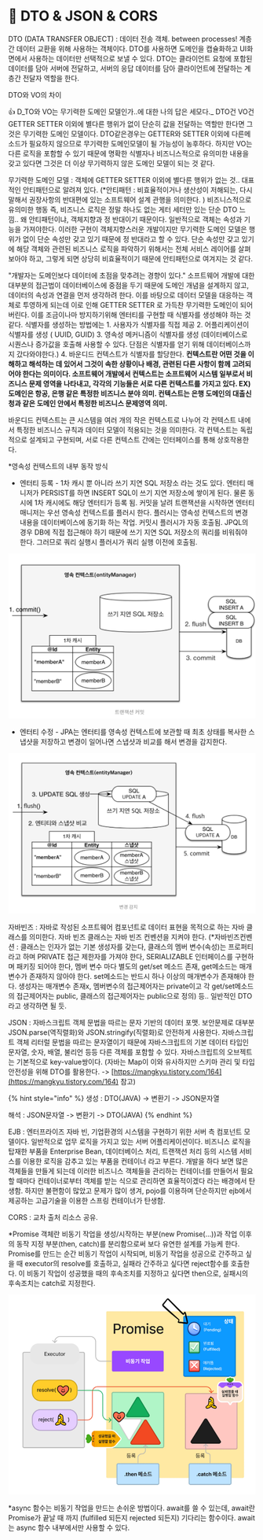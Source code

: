 # 🥑 DTO & JSON & CORS

DTO (DATA TRANSFER OBJECT) : 데이터 전송 객체. between processes! 계층 간 데이터 교환을 위해 사용하는 객체이다. DTO를 사용하면 도메인을 캡슐화하고 UI화면에서 사용하는 데이터만 선택적으로 보낼 수 있다. DTO는 클라이언트 요청에 포함된 데이터를 담아 서버에 전달하고, 서버의 응답 데이터를 담아 클라이언트에 전달하는 계층간 전달자 역할을 한다.

DTO와 VO의 차이&#x20;

:thumbsup: D_TO와 VO는 무기력한 도메인 모델인가..에 대한 나의 답은 세모다._  DTO건 VO건 GETTER SETTER 이외에 별다른 행위가 없이 단순히 값을 전달하는 역할만 한다면 그것은 무기력한 도메인 모델이다. DTO같은경우는  GETTER와 SETTER 이외에 다른메소드가  필요하지 않으므로 무기력한 도메인모델이 될 가능성이 농후하다.  하지만 VO는 다른 로직을 포함할 수 있기 때문에  명확한 식별자나  비즈니스적으로 유의미한 내용을 갖고 있다면 그것은 더 이상 무기력하지 않은 도메인 모델이 되는 것 같다.

무기력한 도메인 모델 : 객체에  GETTER SETTER 이외에 별다른 행위가 없는 것.. 대표적인 안티패턴으로 알려져 있다. (\*안티패턴 : 비효율적이거나 생산성이 저해되는, 다시 말해서 권장사항의 반대편에 있는 소프트웨어 설계 관행을 의미한다. ) 비즈니스적으로 유의미한 행동 즉, 비즈니스 로직은 정말 하나도 없는 게터 세터만 있는 단순 DTO 느낌.. 왜 안티패턴이냐, 객체지향과 정 반대이기 때문이다. 일반적으로 객체는 속성과 기능을 가져야한다. 이러한 구현이 객체지향스러운 개발이지만 무기력한 도메인 모델은 행위가 없이 단순 속성만 갖고 있기 때문에 정 반대라고 할 수 있다. 단순 속성만 갖고 있기에 해당 객체와 관련된 비즈니스 로직을 파악하기 위해서는 전체 서비스 레이어를 살펴보아야 하고, 그렇게 되면 상당히 비효율적이기 때문에 안티패턴으로 여겨지는 것 같다.

"개발자는 도메인보다 데이터에 초점을 맞추려는 경향이 있다." 소프트웨어 개발에 대한 대부분의 접근법이 데이터베이스에 중점을 두기 때문에 도메인 개념을 설계하지 않고, 데이터의 속성과 연결을 먼저 생각하려 한다. 이를 바탕으로 데이터 모델을 대응하는 객체로 투영하게 되는데 이로 인해 GETTER SETTER 로 가득찬 무기력한 도메인이 되어버린다. 이를 조금이나마 방지하기위해 엔터티를 구현할 때 식별자를 생성해야 하는 것 같다. 식별자를 생성하는 방법에는  1. 사용자가 식별자를 직접 제공 2. 어플리케이션이 식별자를 생성 ( UUID, GUID) 3. 영속성 메커니즘이 식별자를 생성 (데이터베이스로 시퀀스나 증가값을 호출해 사용할 수 있다. 단점은 식별자를 얻기 위해 데이터베이스까지 갔다와야한다.) 4. 바운디드 컨텍스트가 식별자를 할당한다. **컨텍스트란 어떤 것을 이해하고 해석하는 데 있어서 그것이 속한 상황이나 배경, 관련된 다른 사항이 함께 고려되어야 한다는 의미이다. 소프트웨어 개발에서 컨텍스트는 소프트웨어 시스템 일부로서 비즈니스 문제 영역을 나타내고, 각각의 기능들은 서로 다른 컨텍스트를 가지고 있다. EX) 도메인은 항공,  은행   같은 특정한 비즈니스 분야 의미. 컨텍스트는  은행 도메인의   대출신청과  같은  도메인 안에서 특정한 비즈니스 문제영역 의미.**&#x20;

바운디드 컨텍스트는 큰 시스템을 여러 개의 작은 컨텍스트로 나누어 각 컨텍스트 내에서 특정한 비즈니스 규칙과 데이터 모델이 적용되는 것을 의미한다. 각 컨텍스트는 독립적으로 설계되고 구현되며, 서로 다른 컨텍스트 간에는 인터페이스를 통해 상호작용한다.

\*영속성 컨텍스트의 내부 동작 방식

* 엔터티 등록 - 1차 캐시 뿐 아니라 쓰기 지연 SQL 저장소  라는 것도 있다. 엔터티 매니저가 PERSIST를 하면 INSERT SQL이 쓰기 지연 저장소에 쌓이게 된다. 물론 동시에 1차 캐시에도 해당 엔터티가 등록 됨. 커밋을 날려 트랜잭션을 시작하면 엔터티 매니저는 우선 영속성 컨텍스트를 플러시 한다. 플러시는 영속성 컨텍스트의 변경 내용을 데이터베이스에 동기화 하는 작업. 커밋시 플러시가 자동 호출됨. JPQL의 경우  DB에 직접 접근해야 하기 때문에 쓰기 지연  SQL 저장소의 쿼리를 비워줘야 한다. 그러므로  쿼리 실행시 플러시가 쿼리 실행 이전에 호출됨.

![](<.gitbook/assets/image (1).png>)

* 엔터티 수정 - JPA는 엔터티를 영속성 컨텍스트에 보관할 때 최초 상태를 복사한 스냅샷을 저장하고 변경이 일어나면 스냅샷과 비교를 해서 변경을 감지한다.

![](<.gitbook/assets/image (1) (1).png>)

자바빈즈 : 자바로 작성된 소프트웨어 컴포넌트로 데이터 표현을 목적으로 하는 자바 클래스를 의미한다. 자바 빈즈 클래스는 자바 빈즈 컨벤션을 지켜야 한다. (\*자바빈즈컨벤션 : 클래스는 인자가 없는 기본 생성자를 갖는다, 클래스의 멤버 변수(속성)는 프로퍼티 라고 하며 PRIVATE 접근 제한자를 가져야 한다, SERIALIZABLE 인터페이스를 구현하며 패키징 되어야 한다, 멤버 변수 마다 별도의 get/set 메소드 존재, get메소드는 매개변수가 존재하지 않아야 한다. set메소드는 반드시 하나 이상의 매개변수가 존재해야 한다. 생성자는 매개변수 존재x, 멤버변수의 접근제어자는 private이고 각 get/set메소드의 접근제어자는 public, 클래스의 접근제어자는 public으로 정의) 등.. 일반적인 DTO라고 생각하면 될 듯.&#x20;

JSON : 자바스크립트 객체 문법을 따르는 문자 기반의 데이터 포맷. 보안문제로 대부분 JSON.parse(역직렬화)와 JSON.stringify(직렬화)로 안전하게 사용한다. 자바스크립트 객체 리터럴 문법을 따르는 문자열이기 때문에 자바스크립트의 기본 데이터 타입인 문자열, 숫자, 배열, 불리언 등등 다른 객체를 포함할 수 있다. 자바스크립트의 오브젝트는 기본적으로 key-value쌍이다. (자바는 Map이 이와 유사하지만 스키마 관리 및 타입 안전성을 위해 DTO를 활용한다. -> [https://mangkyu.tistory.com/164](https://mangkyu.tistory.com/164) 참고)&#x20;

{% hint style="info" %}
생성 : DTO(JAVA) -> 변환기 -> JSON문자열

해석 : JSON문자열 -> 변환기 -> DTO(JAVA)
{% endhint %}

EJB : 엔터프라이즈 자바 빈, 기업환경의 시스템을 구현하기 위한 서버 측 컴포넌트 모델이다. 일반적으로 업무 로직을 가지고 있는 서버 어플리케이션이다. 비즈니스 로직을 탑재한 부품을 Enterprise Bean, 데이터베이스 처리, 트랜잭션 처리 등의 시스템 서비스를 이용한 로직을 감추고 있는 부품을 컨테이너 라고 부른다.  개발을 하다 보면 많은 객체들을 만들게 되는데 이러한 비즈니스 객체들을 관리하는 컨테이너를 만들어서 필요할 때마다 컨테이너로부터 객체를 받는 식으로 관리하면 효율적이겠다 라는 배경에서 탄생함. 하지만 불편함이 많았고 문제가 많이 생겨, pojo를 이용하며 단순하지만 ejb에서 제공하는 고급기술을 이용한 스프링 컨테이너가 탄생함.

CORS : 교차 출처 리소스 공유.&#x20;

\*Promise 객체란 비동기 작업을 생성/시작하는 부분(new Promise(...))과 작업 이후의 동작 지정 부분(then, catch)를 분리함으로써 보다 유연한 설계를 가능케 한다. Promise를 만드는 순간 비동기 작업이 시작되며, 비동기 작업을 성공으로 간주하고 싶을 때 executor의  resolve를 호출하고, 실패라 간주하고 싶다면 reject함수를 호출한다. 이 비동기 작업이 성공했을 때의 후속조치를 지정하고 싶다면 then으로, 실패시의 후속조치는 catch로 지정한다.&#x20;

![](.gitbook/assets/image.png)

\*async 함수는 비동기 작업을 만드는 손쉬운 방법이다. await를 쓸 수 있는데, await란 Promise가 끝날 때 까지 (fulfilled 되든지 rejected 되든지) 기다리는 함수이다. await는 async 함수 내부에서만 사용할 수 있다.
